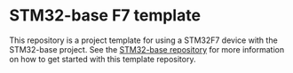 # STM32-base F7 template

This repository is a project template for using a STM32F7 device with the STM32-base project. See the [STM32-base repository](https://github.com/ThomasGravekamp/STM32-base) for more information on how to get started with this template repository.
